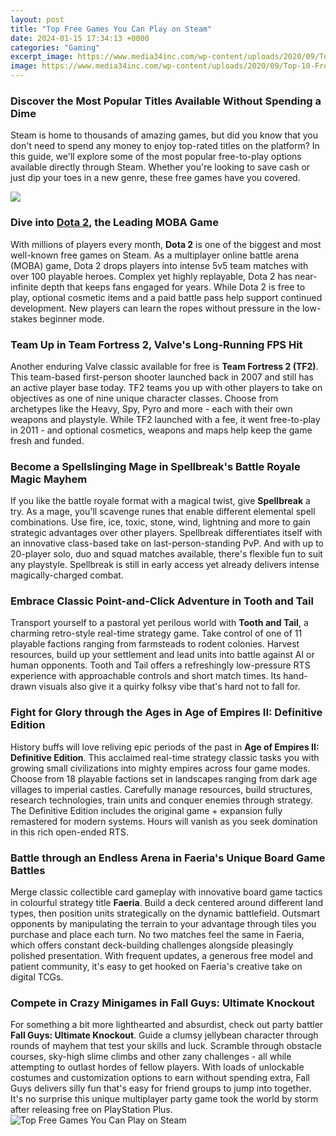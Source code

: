 ```yaml
---
layout: post
title: "Top Free Games You Can Play on Steam"
date: 2024-01-15 17:34:13 +0000
categories: "Gaming"
excerpt_image: https://www.media34inc.com/wp-content/uploads/2020/09/Top-10-Free-Steam-Games.jpg
image: https://www.media34inc.com/wp-content/uploads/2020/09/Top-10-Free-Steam-Games.jpg
---
```


### Discover the Most Popular Titles Available Without Spending a Dime
Steam is home to thousands of amazing games, but did you know that you don't need to spend any money to enjoy top-rated titles on the platform? In this guide, we'll explore some of the most popular free-to-play options available directly through Steam. Whether you're looking to save cash or just dip your toes in a new genre, these free games have you covered.

![](https://i.ytimg.com/vi/zZFFGKjHlHM/maxresdefault.jpg)
### Dive into [Dota 2](https://store.fi.io.vn/chihuahua-shirt-best-chihuahua-grandpa-ever-chihuahua-shirt-funny-gift-for-chihuahua-lover-dog-owner-shirt-retro-vintage-dog-grandpa7-t-shirt), the Leading MOBA Game
With millions of players every month, **Dota 2** is one of the biggest and most well-known free games on Steam. As a multiplayer online battle arena (MOBA) game, Dota 2 drops players into intense 5v5 team matches with over 100 playable heroes. Complex yet highly replayable, Dota 2 has near-infinite depth that keeps fans engaged for years. While Dota 2 is free to play, optional cosmetic items and a paid battle pass help support continued development. New players can learn the ropes without pressure in the low-stakes beginner mode.
### Team Up in **Team Fortress 2**, Valve's Long-Running FPS Hit  
Another enduring Valve classic available for free is **Team Fortress 2 (TF2)**. This team-based first-person shooter launched back in 2007 and still has an active player base today. TF2 teams you up with other players to take on objectives as one of nine unique character classes. Choose from archetypes like the Heavy, Spy, Pyro and more - each with their own weapons and playstyle. While TF2 launched with a fee, it went free-to-play in 2011 - and optional cosmetics, weapons and maps help keep the game fresh and funded.
### Become a Spellslinging Mage in **Spellbreak**'s Battle Royale Magic Mayhem
If you like the battle royale format with a magical twist, give **Spellbreak** a try. As a mage, you'll scavenge runes that enable different elemental spell combinations. Use fire, ice, toxic, stone, wind, lightning and more to gain strategic advantages over other players. Spellbreak differentiates itself with an innovative class-based take on last-person-standing PvP. And with up to 20-player solo, duo and squad matches available, there's flexible fun to suit any playstyle. Spellbreak is still in early access yet already delivers intense magically-charged combat. 
### Embrace Classic Point-and-Click Adventure in **Tooth and Tail**  
Transport yourself to a pastoral yet perilous world with **Tooth and Tail**, a charming retro-style real-time strategy game. Take control of one of 11 playable factions ranging from farmsteads to rodent colonies. Harvest resources, build up your settlement and lead units into battle against AI or human opponents. Tooth and Tail offers a refreshingly low-pressure RTS experience with approachable controls and short match times. Its hand-drawn visuals also give it a quirky folksy vibe that's hard not to fall for.
### Fight for Glory through the Ages in **Age of Empires II: Definitive Edition**
History buffs will love reliving epic periods of the past in **Age of Empires II: Definitive Edition**. This acclaimed real-time strategy classic tasks you with growing small civilizations into mighty empires across four game modes. Choose from 18 playable factions set in landscapes ranging from dark age villages to imperial castles. Carefully manage resources, build structures, research technologies, train units and conquer enemies through strategy. The Definitive Edition includes the original game + expansion fully remastered for modern systems. Hours will vanish as you seek domination in this rich open-ended RTS.
### Battle through an Endless Arena in **Faeria**'s Unique Board Game Battles  
Merge classic collectible card gameplay with innovative board game tactics in colourful strategy title **Faeria**. Build a deck centered around different land types, then position units strategically on the dynamic battlefield. Outsmart opponents by manipulating the terrain to your advantage through tiles you purchase and place each turn. No two matches feel the same in Faeria, which offers constant deck-building challenges alongside pleasingly polished presentation. With frequent updates, a generous free model and patient community, it's easy to get hooked on Faeria's creative take on digital TCGs.
### Compete in Crazy Minigames in **Fall Guys: Ultimate Knockout**
For something a bit more lighthearted and absurdist, check out party battler **Fall Guys: Ultimate Knockout**. Guide a clumsy jellybean character through rounds of mayhem that test your skills and luck. Scramble through obstacle courses, sky-high slime climbs and other zany challenges - all while attempting to outlast hordes of fellow players. With loads of unlockable costumes and customization options to earn without spending extra, Fall Guys delivers silly fun that's easy for friend groups to jump into together. It's no surprise this unique multiplayer party game took the world by storm after releasing free on PlayStation Plus. 
![Top Free Games You Can Play on Steam](https://www.media34inc.com/wp-content/uploads/2020/09/Top-10-Free-Steam-Games.jpg)
